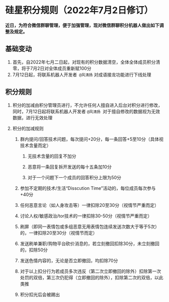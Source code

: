 # 硅星积分规则（2022年7月2日修订）

**近日，为符合微信群聊管理，便于加强管理，现对微信群聊积分机器人做出如下调整及规定。**

## 基础变动

1. 首先，自2022年七月二日起，对现有的积分数据清空，全体全体成员积分清零，将于7月2日对全体成员重新赋100分
2. 7月12日起，将联系机器人开发者` @风清扬` 对成语接龙功能进行下线处理

## 积分规则

1. 积分的加减由积分管理员进行，不允许任何人擅自进入后台对积分进行修改，同时，7月12日起将联系机器人开发者 `@风清扬 `对于擅自修改的数据视为无效数据，进行无效处理
2. 积分的加减规则

   1. 群内提问/回答技术问题，每次提问+20分，每一条回答+5至10分（具体视技术含量而定）

      1. 无技术含量的回复不加分

      2. 恶意将一条回复拆开发送的每十五条加10分

      3. 对于一个问题下一个成员的回答积分上限为50分

   2. 参加不定期的技术/生活“Disscution Time”活动的，每位成员每次参与+40分

   3. 任何恶意言论（如人身攻击等）一律扣除20至30分（视情节严重而定）

   4. 讨论人权/敏感政治/tor技术的一律扣除30-50分（视情节严重而定）

   5. 刷屏（即同一表情包或多组恶意无用表情包连续发送次数大于等于5次）的，一律扣除20至30分（视情节而定）

   6. 发送刷单兼职/购物平台砍价消息的，若立刻撤回扣除30分，未立刻撤回的，扣除50分

   7. 发送色情内容的，无论是否立即撤回，均扣除70分

   8. 对于以上扣分行为若成员多次违反（第二次立即撤回的除外）扣除第一次处罚的双倍，第三次仍犯得（立即撤回的除外），扣除第二次的双倍，以此类推

   9. 积分扣光后会被踢出
